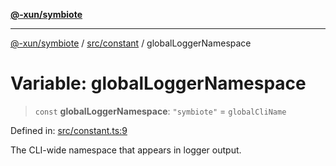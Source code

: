 [**@-xun/symbiote**](../../../README.md)

***

[@-xun/symbiote](../../../README.md) / [src/constant](../README.md) / globalLoggerNamespace

# Variable: globalLoggerNamespace

> `const` **globalLoggerNamespace**: `"symbiote"` = `globalCliName`

Defined in: [src/constant.ts:9](https://github.com/Xunnamius/symbiote/blob/0c3e0bfece176e500e7e5d21eaaf5876e03a08a9/src/constant.ts#L9)

The CLI-wide namespace that appears in logger output.

